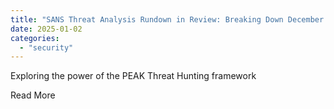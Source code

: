 ```yaml
---
title: "SANS Threat Analysis Rundown in Review: Breaking Down December 2024’s Discussion"
date: 2025-01-02
categories: 
  - "security"
---
```


​Exploring the power of the PEAK Threat Hunting framework 

​Read More
